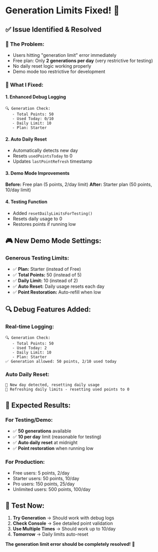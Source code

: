 # Generation Limits Fixed! 🔧

## ✅ **Issue Identified & Resolved**

### 🚨 **The Problem:**
- Users hitting "generation limit" error immediately
- Free plan: Only **2 generations per day** (very restrictive for testing)
- No daily reset logic working properly
- Demo mode too restrictive for development

### 🎯 **What I Fixed:**

#### **1. Enhanced Debug Logging**
```
🔍 Generation Check:
   - Total Points: 50
   - Used Today: 0/10
   - Daily Limit: 10
   - Plan: Starter
```

#### **2. Auto Daily Reset**
- Automatically detects new day
- Resets `usedPointsToday` to 0
- Updates `lastPointRefresh` timestamp

#### **3. Demo Mode Improvements**
**Before:** Free plan (5 points, 2/day limit)
**After:** Starter plan (50 points, 10/day limit)

#### **4. Testing Function**
- Added `resetDailyLimitsForTesting()` 
- Resets daily usage to 0
- Restores points if running low

## 🎮 **New Demo Mode Settings:**

### **Generous Testing Limits:**
- ✅ **Plan:** Starter (instead of Free)
- ✅ **Total Points:** 50 (instead of 5)  
- ✅ **Daily Limit:** 10 (instead of 2)
- ✅ **Auto Reset:** Daily usage resets each day
- ✅ **Point Restoration:** Auto-refill when low

## 🔍 **Debug Features Added:**

### **Real-time Logging:**
```
🔍 Generation Check:
   - Total Points: 50
   - Used Today: 2
   - Daily Limit: 10  
   - Plan: Starter
✅ Generation allowed: 50 points, 2/10 used today
```

### **Auto Daily Reset:**
```
🔄 New day detected, resetting daily usage
🔄 Refreshing daily limits - resetting used points to 0
```

## 🎯 **Expected Results:**

### **For Testing/Demo:**
- ✅ **50 generations** available
- ✅ **10 per day** limit (reasonable for testing)
- ✅ **Auto daily reset** at midnight
- ✅ **Point restoration** when running low

### **For Production:**
- Free users: 5 points, 2/day
- Starter users: 50 points, 10/day  
- Pro users: 150 points, 25/day
- Unlimited users: 500 points, 100/day

## 🚀 **Test Now:**

1. **Try Generation** → Should work with debug logs
2. **Check Console** → See detailed point validation
3. **Use Multiple Times** → Should work up to 10/day
4. **Tomorrow** → Daily limits auto-reset

**The generation limit error should be completely resolved!** 🎉
